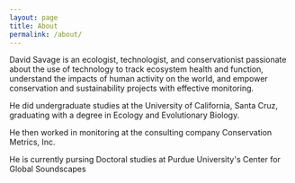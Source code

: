 ```yaml
---
layout: page
title: About
permalink: /about/
---
```


David Savage is an ecologist, technologist, and conservationist passionate about the use of technology to track ecosystem health and function, understand the impacts of human activity on the world, and empower conservation and sustainability projects with effective monitoring.

He did undergraduate studies at the University of California, Santa Cruz, graduating with a degree in Ecology and Evolutionary Biology.

He then worked in monitoring at the consulting company Conservation Metrics, Inc. 

He is currently pursing Doctoral studies at Purdue University's Center for Global Soundscapes
